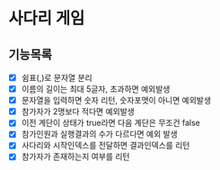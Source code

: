# 사다리 게임
## 기능목록

- [x] 쉼표(,)로 문자열 분리
- [x] 이름의 길이는 최대 5글자, 초과하면 예외발생
- [x] 문자열을 입력하면 숫자 리턴, 숫자포맷이 아니면 예외발생
- [x] 참가자가 2명보다 적다면 예외발생
- [x] 이전 계단이 상태가 true라면 다음 계단은 무조건 false
- [x] 참가인원과 실행결과의 수가 다르다면 예외 발생
- [x] 사다리와 시작인덱스를 전달하면 결과인덱스를 리턴
- [x] 참가자가 존재하는지 여부를 리턴
